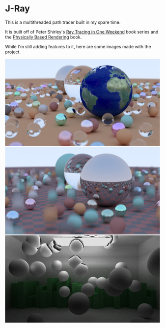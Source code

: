 # J-Ray

This is a multithreaded path tracer built in my spare time.

It is built off of Peter Shirley's [Ray Tracing in One Weekend](https://raytracing.github.io/) book series and the [Physically Based Rendering](http://www.pbr-book.org/) book.

While I'm still adding features to it, here are some images made with the project.

![Earth](examples/earth.jpg)
![Motion Blur](examples/motionblur.jpg)
![WIP](examples/wip.jpg)

